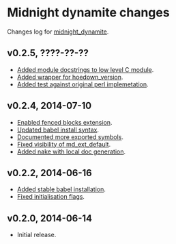 Midnight dynamite changes
=========================

Changes log for
[midnight_dynamite](https://github.com/gradha/midnight_dynamite).

v0.2.5, ????-??-??
------------------

* [Added module docstrings to low level C
  module](https://github.com/gradha/midnight_dynamite/issues/20).
* [Added wrapper for
  hoedown_version](https://github.com/gradha/midnight_dynamite/issues/21).
* [Added test against original perl
  implemetation](https://github.com/gradha/midnight_dynamite/issues/22).

v0.2.4, 2014-07-10
------------------

* [Enabled fenced blocks
  extension](https://github.com/gradha/midnight_dynamite/issues/12).
* [Updated babel install
  syntax](https://github.com/gradha/midnight_dynamite/issues/13).
* [Documented more exported
  symbols](https://github.com/gradha/midnight_dynamite/issues/4).
* [Fixed visibility of
  md_ext_default](https://github.com/gradha/midnight_dynamite/issues/17).
* [Added nake with local doc
  generation](https://github.com/gradha/midnight_dynamite/issues/18).

v0.2.2, 2014-06-16
------------------

* [Added stable babel
  installation](https://github.com/gradha/midnight_dynamite/issues/3).
* [Fixed initialisation
  flags](https://github.com/gradha/midnight_dynamite/issues/10).

v0.2.0, 2014-06-14
------------------

* Initial release.
